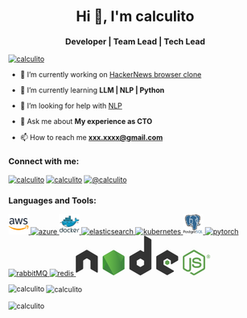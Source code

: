 <h1 align="center">Hi 👋, I'm calculito</h1>
<h3 align="center">Developer | Team Lead | Tech Lead</h3>

<p align="left"> <a href="https://twitter.com/calculito" target="blank"><img src="https://img.shields.io/twitter/follow/calculito?logo=twitter&style=for-the-badge" alt="calculito" /></a> </p>

- 🔭 I’m currently working on [HackerNews browser clone](https://github.com/calculito/hackerNewsBrowserClean)

- 🌱 I’m currently learning **LLM | NLP | Python**

- 🤝 I’m looking for help with [NLP](https://github.com/calculito/hackerNewsBrowserClean)

- 💬 Ask me about **My experience as CTO**

- 📫 How to reach me **xxx.xxxx@gmail.com**

<h3 align="left">Connect with me:</h3>
<p align="left">
<a href="https://twitter.com/calculito" target="blank"><img align="center" src="https://raw.githubusercontent.com/rahuldkjain/github-profile-readme-generator/master/src/images/icons/Social/twitter.svg" alt="calculito" height="30" width="40" /></a>
<a href="https://linkedin.com/in/calculito" target="blank"><img align="center" src="https://raw.githubusercontent.com/rahuldkjain/github-profile-readme-generator/master/src/images/icons/Social/linked-in-alt.svg" alt="calculito" height="30" width="40" /></a>
<a href="https://medium.com/@calculito" target="blank"><img align="center" src="https://raw.githubusercontent.com/rahuldkjain/github-profile-readme-generator/master/src/images/icons/Social/medium.svg" alt="@calculito" height="30" width="40" /></a>
</p>

<h3 align="left">Languages and Tools:</h3>
<p align="left"> <a href="https://aws.amazon.com" target="_blank" rel="noreferrer"> <img src="https://raw.githubusercontent.com/devicons/devicon/master/icons/amazonwebservices/amazonwebservices-original-wordmark.svg" alt="aws" width="40" height="40"/> </a> <a href="https://azure.microsoft.com/en-in/" target="_blank" rel="noreferrer"> <img src="https://www.vectorlogo.zone/logos/microsoft_azure/microsoft_azure-icon.svg" alt="azure" width="40" height="40"/> </a>  <a href="https://www.docker.com/" target="_blank" rel="noreferrer"> <img src="https://raw.githubusercontent.com/devicons/devicon/master/icons/docker/docker-original-wordmark.svg" alt="docker" width="40" height="40"/> </a>  <a href="https://www.elastic.co" target="_blank" rel="noreferrer"> <img src="https://www.vectorlogo.zone/logos/elastic/elastic-icon.svg" alt="elasticsearch" width="40" height="40"/> </a> <a href="https://kubernetes.io" target="_blank" rel="noreferrer"> <img src="https://www.vectorlogo.zone/logos/kubernetes/kubernetes-icon.svg" alt="kubernetes" width="40" height="40"/> </a> <a href="https://www.postgresql.org" target="_blank" rel="noreferrer"> <img src="https://raw.githubusercontent.com/devicons/devicon/master/icons/postgresql/postgresql-original-wordmark.svg" alt="postgresql" width="40" height="40"/> </a> <a href="https://pytorch.org/" target="_blank" rel="noreferrer"> <img src="https://www.vectorlogo.zone/logos/pytorch/pytorch-icon.svg" alt="pytorch" width="40" height="40"/> </a> <a href="https://www.rabbitmq.com" target="_blank" rel="noreferrer"> <img src="https://www.vectorlogo.zone/logos/rabbitmq/rabbitmq-icon.svg" alt="rabbitMQ" width="40" height="40"/> </a> <a href="https://jquery.com/wp-content/themes/jquery/images/logo-jquery.png" target="_blank" rel="noreferrer"> <img src="https://jquery.com/wp-content/themes/jquery/images/logo-jquery.png" alt="redis" width="243" height="40"/> </a> <svg width="267" height="80" viewBox="0 0 267 80" fill="none" xmlns="http://www.w3.org/2000/svg" class="NavBar_nodejsLogoDark__d95_5"><mask id="mask0_1804_2337" style="mask-type:luminance" maskUnits="userSpaceOnUse" x="0" y="0" width="267" height="80"><path d="M267 0H0V79.3784H267V0Z" fill="white"></path></mask><g mask="url(#mask0_1804_2337)"><path d="M234.983 78.7547C234.292 78.7547 233.648 78.5695 233.05 78.2452L226.929 74.5871C226.008 74.0776 226.469 73.8924 226.745 73.7998C227.987 73.3829 228.217 73.2903 229.506 72.5495C229.644 72.4569 229.828 72.5033 229.966 72.5959L234.66 75.4206C234.844 75.5132 235.074 75.5132 235.212 75.4206L253.575 64.7235C253.758 64.6309 253.852 64.4457 253.852 64.2143V42.8665C253.852 42.6351 253.758 42.4499 253.575 42.3573L235.212 31.7067C235.028 31.614 234.798 31.614 234.66 31.7067L216.298 42.3573C216.114 42.4499 216.022 42.6813 216.022 42.8665V64.2143C216.022 64.3995 216.114 64.6309 216.298 64.7235L221.314 67.641C224.029 69.0301 225.732 67.4094 225.732 65.7886V44.7189C225.732 44.4411 225.962 44.1633 226.285 44.1633H228.632C228.908 44.1633 229.184 44.3947 229.184 44.7189V65.7886C229.184 69.447 227.205 71.577 223.753 71.577C222.695 71.577 221.867 71.577 219.519 70.4195L214.687 67.641C213.491 66.9463 212.754 65.6498 212.754 64.2604V42.913C212.754 41.5236 213.491 40.2271 214.687 39.5324L233.05 28.8356C234.2 28.1873 235.765 28.1873 236.915 28.8356L255.278 39.5324C256.474 40.2271 257.21 41.5236 257.21 42.913V64.2604C257.21 65.6498 256.474 66.9463 255.278 67.641L236.915 78.3378C236.363 78.5695 235.673 78.7547 234.983 78.7547Z" fill="#5FA04E"></path><path d="M240.69 64.075C232.635 64.075 230.978 60.3704 230.978 57.2215C230.978 56.9437 231.208 56.6658 231.53 56.6658H233.923C234.2 56.6658 234.43 56.8511 234.43 57.1289C234.798 59.5831 235.856 60.7873 240.735 60.7873C244.601 60.7873 246.258 59.9074 246.258 57.8236C246.258 56.6197 245.796 55.7398 239.768 55.1377C234.752 54.6282 231.622 53.5169 231.622 49.4881C231.622 45.7374 234.752 43.5145 239.998 43.5145C245.89 43.5145 248.789 45.5521 249.157 49.9976C249.157 50.1366 249.111 50.2754 249.02 50.4144C248.926 50.507 248.789 50.5997 248.649 50.5997H246.21C245.982 50.5997 245.751 50.4144 245.705 50.1828C245.152 47.6359 243.725 46.8025 239.952 46.8025C235.718 46.8025 235.212 48.2842 235.212 49.3955C235.212 50.7384 235.81 51.1553 241.517 51.8962C247.177 52.637 249.847 53.7021 249.847 57.6845C249.847 61.7595 246.487 64.075 240.69 64.075Z" fill="#5FA04E"></path><path d="M267.2 41.6621C267.2 43.6071 265.588 45.2279 263.654 45.2279C261.722 45.2279 260.111 43.6533 260.111 41.6621C260.111 39.6247 261.768 38.0966 263.654 38.0966C265.542 38.0966 267.2 39.6709 267.2 41.6621ZM260.664 41.6621C260.664 43.3293 261.999 44.6722 263.608 44.6722C265.266 44.6722 266.601 43.2829 266.601 41.6621C266.601 39.9951 265.266 38.6986 263.608 38.6986C262.045 38.6986 260.664 39.9951 260.664 41.6621ZM262.321 39.6709H263.702C264.162 39.6709 265.083 39.6709 265.083 40.736C265.083 41.4769 264.621 41.6159 264.344 41.7085C264.898 41.7547 264.943 42.1254 264.989 42.6346C265.035 42.9588 265.083 43.5145 265.174 43.6997H264.344C264.344 43.5145 264.207 42.4958 264.207 42.4494C264.162 42.218 264.07 42.1254 263.794 42.1254H263.103V43.7459H262.321V39.6709ZM263.057 41.4307H263.654C264.162 41.4307 264.253 41.0603 264.253 40.875C264.253 40.3194 263.885 40.3194 263.654 40.3194H263.012V41.4307H263.057Z" fill="#5FA04E"></path><path fill-rule="evenodd" clip-rule="evenodd" d="M43.6737 41.9539C43.6737 41.1204 43.2136 40.3334 42.4773 39.9165L23.0104 28.5712C22.6883 28.386 22.3201 28.2934 21.9519 28.2472C21.9059 28.2472 21.7679 28.2472 21.7679 28.2472C21.3997 28.2472 21.0315 28.386 20.7094 28.5712L1.19654 39.8701C0.460209 40.287 0 41.0743 0 41.9539L0.0460209 72.3315C0.0460209 72.7484 0.276126 73.165 0.644293 73.3502C1.01246 73.5819 1.47267 73.5819 1.79482 73.3502L13.3921 66.682C14.1284 66.2653 14.5886 65.4781 14.5886 64.6446V50.4282C14.5886 49.5947 15.0488 48.8074 15.7852 48.3908L20.7094 45.5197C21.0776 45.288 21.4917 45.1954 21.9059 45.1954C22.3201 45.1954 22.7343 45.288 23.0565 45.5197L27.9806 48.3908C28.7169 48.8074 29.1773 49.5947 29.1773 50.4282V64.6446C29.1773 65.4781 29.6375 66.2653 30.3738 66.682L41.8791 73.3502C42.2471 73.5819 42.7073 73.5819 43.0755 73.3502C43.4438 73.165 43.6737 72.7484 43.6737 72.3315V41.9539Z" fill="#333333"></path><path fill-rule="evenodd" clip-rule="evenodd" d="M137.465 0.138922C137.096 -0.0463072 136.636 -0.0463072 136.314 0.138922C135.946 0.370456 135.716 0.740915 135.716 1.15768V31.2573C135.716 31.5351 135.578 31.8129 135.301 31.9984C135.025 32.1372 134.749 32.1372 134.473 31.9984L129.595 29.1735C128.859 28.7569 127.984 28.7569 127.248 29.1735L107.735 40.5188C106.999 40.9357 106.539 41.7227 106.539 42.5562V65.2004C106.539 66.0342 106.999 66.8212 107.735 67.2381L127.248 78.5834C127.984 79 128.859 79 129.595 78.5834L149.108 67.2381C149.844 66.8212 150.304 66.0342 150.304 65.2004V8.75207C150.304 7.87222 149.844 7.085 149.108 6.66824L137.465 0.138922ZM135.67 57.7451C135.67 57.9765 135.578 58.1617 135.394 58.2544L128.72 62.1444C128.536 62.237 128.306 62.237 128.122 62.1444L121.449 58.2544C121.265 58.1617 121.173 57.9303 121.173 57.7451V49.9656C121.173 49.7339 121.265 49.5487 121.449 49.4561L128.122 45.5663C128.306 45.4737 128.536 45.4737 128.72 45.5663L135.394 49.4561C135.578 49.5487 135.67 49.7803 135.67 49.9656V57.7451Z" fill="#333333"></path><path fill-rule="evenodd" clip-rule="evenodd" d="M202.398 49.7801C203.135 49.3632 203.549 48.5762 203.549 47.7425V42.2319C203.549 41.3985 203.089 40.6112 202.398 40.1946L183.023 28.8957C182.287 28.4788 181.413 28.4788 180.676 28.8957L161.164 40.2407C160.427 40.6576 159.967 41.4449 159.967 42.2784V64.9226C159.967 65.7561 160.427 66.5434 161.164 66.96L180.538 78.0737C181.275 78.4905 182.149 78.4905 182.839 78.0737L194.575 71.4983C194.943 71.3131 195.173 70.8962 195.173 70.4793C195.173 70.0627 194.943 69.6459 194.575 69.4606L174.97 58.1153C174.602 57.8839 174.372 57.5135 174.372 57.0966V50.0117C174.372 49.5949 174.602 49.178 174.97 48.9928L181.091 45.4735C181.459 45.2421 181.919 45.2421 182.287 45.4735L188.408 48.9928C188.776 49.2245 189.006 49.5949 189.006 50.0117V55.5685C189.006 55.9853 189.236 56.4019 189.605 56.5872C189.973 56.8188 190.433 56.8188 190.801 56.5872L202.398 49.7801Z" fill="#333333"></path><path fill-rule="evenodd" clip-rule="evenodd" d="M181.551 48.7155C181.689 48.6228 181.874 48.6228 182.012 48.7155L185.739 50.8919C185.877 50.9845 185.969 51.1235 185.969 51.3087V55.6615C185.969 55.8468 185.877 55.9858 185.739 56.0784L182.012 58.2548C181.874 58.3474 181.689 58.3474 181.551 58.2548L177.824 56.0784C177.686 55.9858 177.594 55.8468 177.594 55.6615V51.3087C177.594 51.1235 177.686 50.9845 177.824 50.8919L181.551 48.7155Z" fill="#5FA04E"></path><path d="M76.3012 28.9882C75.5647 28.5716 74.6903 28.5716 73.954 28.9882L54.5792 40.241C53.8429 40.6578 53.4287 41.4449 53.4287 42.2786V64.83C53.4287 65.6637 53.8889 66.4507 54.5792 66.8676L73.954 78.1203C74.6903 78.5369 75.5647 78.5369 76.3012 78.1203L95.6758 66.8676C96.4123 66.4507 96.8263 65.6637 96.8263 64.83V42.2786C96.8263 41.4449 96.3662 40.6578 95.6758 40.241L76.3012 28.9882Z" fill="url(#paint0_linear_1804_2337)"></path><path d="M95.7218 40.241L76.2551 28.9882C76.0709 28.8956 75.8409 28.803 75.6567 28.7568L53.843 66.3119C54.027 66.5433 54.257 66.7286 54.4872 66.8676L73.9541 78.1203C74.5062 78.4443 75.1506 78.5369 75.7488 78.3517L96.2282 40.6578C96.0901 40.4726 95.9059 40.3336 95.7218 40.241Z" fill="url(#paint1_linear_1804_2337)"></path><path d="M95.7224 66.8669C96.2747 66.5427 96.6889 65.9871 96.8729 65.385L75.5651 28.7098C75.013 28.6172 74.4146 28.6633 73.9085 28.9876L54.5796 40.1939L75.427 78.4437C75.7031 78.3973 76.0255 78.3046 76.3016 78.1659L95.7224 66.8669Z" fill="url(#paint2_linear_1804_2337)"></path></g><defs><linearGradient id="paint0_linear_1804_2337" x1="83.0183" y1="37.3689" x2="65.3246" y2="73.2407" gradientUnits="userSpaceOnUse"><stop stop-color="#3F873F"></stop><stop offset="0.3296" stop-color="#3F8B3D"></stop><stop offset="0.6367" stop-color="#3E9638"></stop><stop offset="0.9341" stop-color="#3DA92E"></stop><stop offset="1" stop-color="#3DAE2B"></stop></linearGradient><linearGradient id="paint1_linear_1804_2337" x1="72.183" y1="56.1876" x2="121.552" y2="19.937" gradientUnits="userSpaceOnUse"><stop offset="0.1376" stop-color="#3F873F"></stop><stop offset="0.4016" stop-color="#52A044"></stop><stop offset="0.7129" stop-color="#64B749"></stop><stop offset="0.9081" stop-color="#6ABF4B"></stop></linearGradient><linearGradient id="paint2_linear_1804_2337" x1="52.7188" y1="53.5463" x2="97.551" y2="53.5463" gradientUnits="userSpaceOnUse"><stop offset="0.0919165" stop-color="#6ABF4B"></stop><stop offset="0.2871" stop-color="#64B749"></stop><stop offset="0.5984" stop-color="#52A044"></stop><stop offset="0.8624" stop-color="#3F873F"></stop></linearGradient></defs></svg></p>

<p><img align="left" src="https://github-readme-stats.vercel.app/api/top-langs?username=calculito&show_icons=true&locale=en&layout=compact" alt="calculito" /></p>

<p>&nbsp;<img align="center" src="https://github-readme-stats.vercel.app/api?username=calculito&show_icons=true&locale=en" alt="calculito" /></p>

<p><img align="center" src="https://github-readme-streak-stats.herokuapp.com/?user=calculito&" alt="calculito" /></p>


